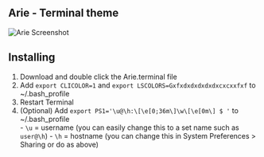 ## Arie - Terminal theme   

![Arie Screenshot](https://raw.github.com/Alvinlz/arie-terminal-theme/master/screenshot.png)   

## Installing   
1.   Download and double click the Arie.terminal file
2.   Add `export CLICOLOR=1` and `export LSCOLORS=Gxfxdxdxdxdxdxcxcxxfxf` to ~/.bash_profile
3.   Restart Terminal   
4.   (Optional) Add `export PS1='\u@\h:\[\e[0;36m\]\w\[\e[0m\] $ '` to ~/.bash_profile   
    -   `\u` = username (you can easily change this to a set name such as `user@\h`)
    -   `\h` = hostname (you can change this in System Preferences > Sharing or do as above)

